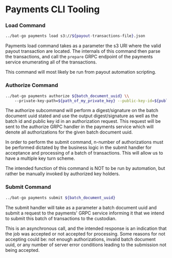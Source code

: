 # Payments CLI Tooling

### Load Command

```bash
../bat-go payments load s3://${payout-transactions-file}.json
```

Payments load command takes as a parameter the s3 URI where the
valid payout transaction are located.  The internals of this command
then parse the transactions, and call the `prepare` GRPC endpoint
of the payments service enumerating all of the transactions.

This command will most likely be run from payout automation scripting.

### Authorize Command

```bash
../bat-go payments authorize ${batch_document_uuid} \\
    --private-key-path=${path_of_my_private_key} --public-key-id=${public key uuid}
```

The authorize subcommand will perform a digest/signature on the batch document uuid
stated and use the output digest/signature as well as the batch id and public key id
in an authorization request.  This request will be sent to the authorize GRPC handler
in the payments service which will denote all authorizations for the given batch
document uuid.

In order to perform the submit command, n-number of authorizations must be performed
dictated by the business logic in the submit handler for acceptance and processing
of a batch of transactions.  This will allow us to have a multiple key turn scheme.

The intended function of this command is NOT to be run by automation, but rather be manually
invoked by authorized key holders.

### Submit Command

```bash
../bat-go payments submit ${batch_document_uuid}
```

The submit handler will take as a parameter a batch document uuid and submit a request to the
payments' GRPC service informing it that we intend to submit this batch of transactions to
the custodian.

This is an asynchronous call, and the intended response is an indication that the job was accepted
or not accepted for processing.  Some reasons for not accepting could be: not enough authorizations,
invalid batch document uuid, or any number of server error conditions leading to the submission not
being accepted.
